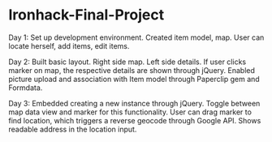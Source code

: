 # Ironhack-Final-Project

Day 1: Set up development environment. Created item model, map. User can locate herself, add items, edit items.

Day 2: Built basic layout. Right side map. Left side details. If user clicks marker on map, the respective details are shown through jQuery. Enabled picture upload and association with Item model through Paperclip gem and Formdata. 

Day 3: Embedded creating a new instance through jQuery. Toggle between map data view and marker for this functionality. User can drag marker to find location, which triggers a reverse geocode through Google API. Shows readable address in the location input.